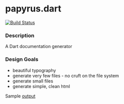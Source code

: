 papyrus.dart
============

[![Build Status](https://drone.io/github.com/devoncarew/papyrus.dart/status.png)](https://drone.io/github.com/devoncarew/papyrus.dart/latest)

### Description

A Dart documentation generator

### Design Goals

- beautiful typography
- generate very few files - no cruft on the file system
- generate small files
- generate simple, clean html

Sample [output](http://devoncarew.github.io/papyrus.dart/)
